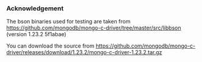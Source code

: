 ### Acknowledgement

The bson binaries used for testing are taken from https://github.com/mongodb/mongo-c-driver/tree/master/src/libbson (version 1.23.2 5f1abae)

You can download the source from https://github.com/mongodb/mongo-c-driver/releases/download/1.23.2/mongo-c-driver-1.23.2.tar.gz